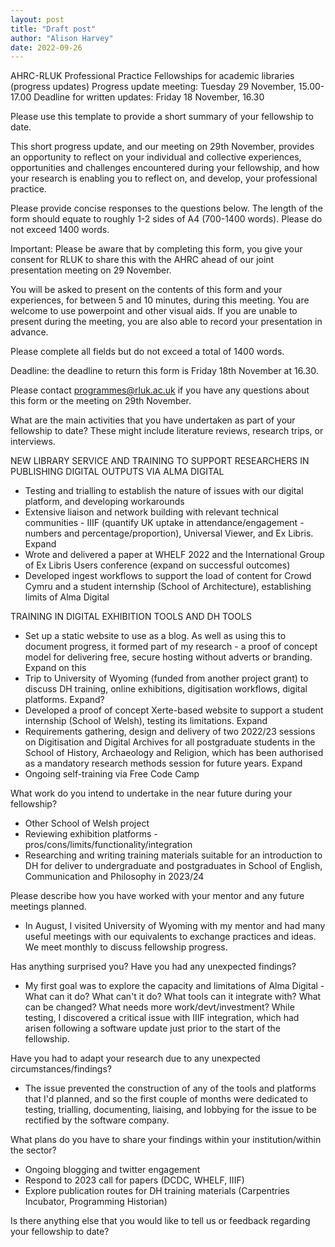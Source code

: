 ```yaml
---
layout: post
title: "Draft post"
author: "Alison Harvey"
date: 2022-09-26
---
```

AHRC-RLUK Professional Practice Fellowships for academic libraries (progress updates)
Progress update meeting: Tuesday 29 November, 15.00-17.00
Deadline for written updates: Friday 18 November, 16.30

Please use this template to provide a short summary of your fellowship to date.

This short progress update, and our meeting on 29th November, provides an opportunity to reflect on your individual and collective experiences, opportunities and challenges encountered during your fellowship, and how your research is enabling you to reflect on, and develop, your professional practice.

Please provide concise responses to the questions below. The length of the form should equate to roughly 1-2 sides of A4 (700-1400 words). Please do not exceed 1400 words.

Important: Please be aware that by completing this form, you give your consent for RLUK to share this with the AHRC ahead of our joint presentation meeting on 29 November. 

You will be asked to present on the contents of this form and your experiences, for between 5 and 10 minutes, during this meeting. You are welcome to use powerpoint and other visual aids. If you are unable to present during the meeting, you are also able to record your presentation in advance.

Please complete all fields but do not exceed a total of 1400 words.

Deadline: the deadline to return this form is Friday 18th November at 16.30.

Please contact programmes@rluk.ac.uk if you have any questions about this form or the meeting on 29th November.

What are the main activities that you have undertaken as part of your fellowship to date? These might include literature reviews, research trips, or interviews.

NEW LIBRARY SERVICE AND TRAINING TO SUPPORT RESEARCHERS IN PUBLISHING DIGITAL OUTPUTS VIA ALMA DIGITAL

- Testing and trialling to establish the nature of issues with our digital platform, and developing workarounds
- Extensive liaison and network building with relevant technical communities - IIIF (quantify UK uptake in attendance/engagement - numbers and percentage/proportion), Universal Viewer, and Ex Libris. Expand
- Wrote and delivered a paper at WHELF 2022 and the International Group of Ex Libris Users conference (expand on successful outcomes)
- Developed ingest workflows to support the load of content for Crowd Cymru and a student internship (School of Architecture), establishing limits of Alma Digital

TRAINING IN DIGITAL EXHIBITION TOOLS AND DH TOOLS

- Set up a static website to use as a blog. As well as using this to document progress, it formed part of my research - a proof of concept model for delivering free, secure hosting without adverts or branding. Expand on this
- Trip to University of Wyoming (funded from another project grant) to discuss DH training, online exhibitions, digitisation workflows, digital platforms. Expand?
- Developed a proof of concept Xerte-based website to support a student internship (School of Welsh), testing its limitations. Expand
- Requirements gathering, design and delivery of two 2022/23 sessions on Digitisation and Digital Archives for all postgraduate students in the School of History, Archaeology and Religion, which has been authorised as a mandatory research methods session for future years. Expand
- Ongoing self-training via Free Code Camp

What work do you intend to undertake in the near future during your fellowship?

- Other School of Welsh project
- Reviewing exhibition platforms - pros/cons/limits/functionality/integration
- Researching and writing training materials suitable for an introduction to DH for deliver to undergraduate and postgraduates in School of English, Communication and Philosophy in 2023/24

Please describe how you have worked with your mentor and any future meetings planned.

- In August, I visited University of Wyoming with my mentor and had many useful meetings with our equivalents to exchange practices and ideas. We meet monthly to discuss fellowship progress.

Has anything surprised you? Have you had any unexpected findings?

- My first goal was to explore the capacity and limitations of Alma Digital - What can it do? What can't it do? What tools can it integrate with? What can be changed? What needs more work/devt/investment? While testing, I discovered a critical issue with IIIF integration, which had arisen following a software update just prior to the start of the fellowship. 

Have you had to adapt your research due to any unexpected circumstances/findings?

- The issue prevented the construction of any of the tools and platforms that I'd planned, and so the first couple of months were dedicated to testing, trialling, documenting, liaising, and lobbying for the issue to be rectified by the software company.

What plans do you have to share your findings within your institution/within the sector?

- Ongoing blogging and twitter engagement
- Respond to 2023 call for papers (DCDC, WHELF, IIIF)
- Explore publication routes for DH training materials (Carpentries Incubator, Programming Historian)

Is there anything else that you would like to tell us or feedback regarding your fellowship to date?
